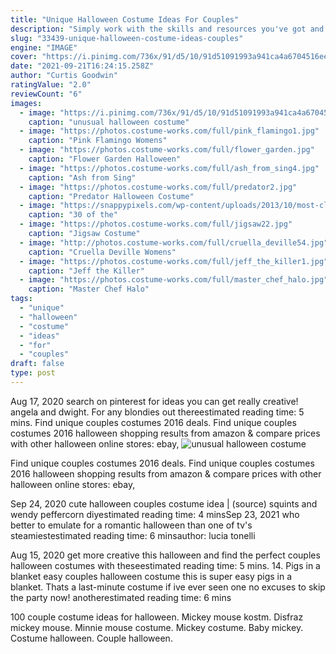 ```yaml
---
title: "Unique Halloween Costume Ideas For Couples"
description: "Simply work with the skills and resources you've got and with the right costume ideasreviews: 2estimated reading time: 3 mins"
slug: "33439-unique-halloween-costume-ideas-couples"
engine: "IMAGE"
cover: "https://i.pinimg.com/736x/91/d5/10/91d51091993a941ca4a6704516ee3e05--original-halloween-costumes-halloween-couples.jpg"
date: "2021-09-21T16:24:15.258Z"
author: "Curtis Goodwin"
ratingValue: "2.0"
reviewCount: "6"
images:
  - image: "https://i.pinimg.com/736x/91/d5/10/91d51091993a941ca4a6704516ee3e05--original-halloween-costumes-halloween-couples.jpg"
    caption: "unusual halloween costume"
  - image: "https://photos.costume-works.com/full/pink_flamingo1.jpg"
    caption: "Pink Flamingo Womens"
  - image: "https://photos.costume-works.com/full/flower_garden.jpg"
    caption: "Flower Garden Halloween"
  - image: "https://photos.costume-works.com/full/ash_from_sing4.jpg"
    caption: "Ash from Sing"
  - image: "https://photos.costume-works.com/full/predator2.jpg"
    caption: "Predator Halloween Costume"
  - image: "https://snappypixels.com/wp-content/uploads/2013/10/most-clever-halloween-costumes-ever-15.jpg"
    caption: "30 of the"
  - image: "https://photos.costume-works.com/full/jigsaw22.jpg"
    caption: "Jigsaw Costume"
  - image: "http://photos.costume-works.com/full/cruella_deville54.jpg"
    caption: "Cruella Deville Womens"
  - image: "https://photos.costume-works.com/full/jeff_the_killer1.jpg"
    caption: "Jeff the Killer"
  - image: "https://photos.costume-works.com/full/master_chef_halo.jpg"
    caption: "Master Chef Halo"
tags:
  - "unique"
  - "halloween"
  - "costume"
  - "ideas"
  - "for"
  - "couples"
draft: false
type: post
---
```


Aug 17, 2020 search on pinterest for ideas  you can get really creative! angela and dwight. For any blondies out thereestimated reading time: 5 mins. Find unique couples costumes 2016 deals. Find unique couples costumes 2016 halloween shopping results from amazon & compare prices with other halloween online stores: ebay,
![unusual halloween costume](https://i.pinimg.com/736x/91/d5/10/91d51091993a941ca4a6704516ee3e05--original-halloween-costumes-halloween-couples.jpg "unusual halloween costume")

Find unique couples costumes 2016 deals. Find unique couples costumes 2016 halloween shopping results from amazon &amp; compare prices with other halloween online stores: ebay,
<!--inArticleAds-->

<!--galleryOne-->

Sep 24, 2020 cute halloween couples costume idea | (source) squints and wendy peffercorn diyestimated reading time: 4 minsSep 23, 2021 who better to emulate for a romantic halloween than one of tv's steamiestestimated reading time: 6 minsauthor: lucia tonelli
<!--inArticleAds-->

<!--galleryTwo-->

Aug 15, 2020 get more creative this halloween and find the perfect couples halloween costumes with theseestimated reading time: 5 mins. 14. Pigs in a blanket easy couples halloween costume this is super easy pigs in a blanket. Thats a last-minute costume if ive ever seen one no excuses to skip the party now! anotherestimated reading time: 6 mins
<!--galleryThree-->

100 couple costume ideas for halloween. Mickey mouse kostm. Disfraz mickey mouse. Minnie mouse costume. Mickey costume. Baby mickey. Costume halloween. Couple halloween.